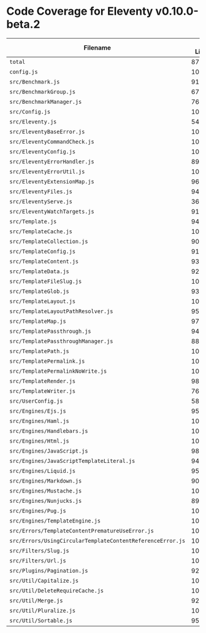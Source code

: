 # Code Coverage for Eleventy v0.10.0-beta.2

| Filename                                                   | % Lines | % Statements | % Functions | % Branches |
| ---------------------------------------------------------- | ------- | ------------ | ----------- | ---------- |
| `total`                                                    | 87.74%  | 87.81%       | 87.03%      | 79.73%     |
| `config.js`                                                | 100%    | 100%         | 100%        | 100%       |
| `src/Benchmark.js`                                         | 91.67%  | 91.67%       | 83.33%      | 66.67%     |
| `src/BenchmarkGroup.js`                                    | 67.65%  | 67.65%       | 71.43%      | 30%        |
| `src/BenchmarkManager.js`                                  | 76.47%  | 76.47%       | 71.43%      | 75%        |
| `src/Config.js`                                            | 100%    | 100%         | 100%        | 100%       |
| `src/Eleventy.js`                                          | 54.4%   | 54.4%        | 55.88%      | 36.99%     |
| `src/EleventyBaseError.js`                                 | 100%    | 100%         | 100%        | 100%       |
| `src/EleventyCommandCheck.js`                              | 100%    | 100%         | 100%        | 87.5%      |
| `src/EleventyConfig.js`                                    | 100%    | 100%         | 100%        | 100%       |
| `src/EleventyErrorHandler.js`                              | 89.74%  | 89.74%       | 100%        | 67.44%     |
| `src/EleventyErrorUtil.js`                                 | 100%    | 100%         | 100%        | 100%       |
| `src/EleventyExtensionMap.js`                              | 96.67%  | 96.67%       | 92%         | 100%       |
| `src/EleventyFiles.js`                                     | 94.89%  | 94.89%       | 89.19%      | 92.16%     |
| `src/EleventyServe.js`                                     | 36.07%  | 36.07%       | 56.25%      | 24.39%     |
| `src/EleventyWatchTargets.js`                              | 91.84%  | 91.84%       | 85.71%      | 92.31%     |
| `src/Template.js`                                          | 94.1%   | 94.14%       | 97.92%      | 85.44%     |
| `src/TemplateCache.js`                                     | 100%    | 100%         | 100%        | 100%       |
| `src/TemplateCollection.js`                                | 90.63%  | 91.43%       | 93.75%      | 70%        |
| `src/TemplateConfig.js`                                    | 91.23%  | 91.23%       | 66.67%      | 91.67%     |
| `src/TemplateContent.js`                                   | 93.83%  | 93.83%       | 94.12%      | 91.18%     |
| `src/TemplateData.js`                                      | 92.23%  | 92.31%       | 97.06%      | 83.33%     |
| `src/TemplateFileSlug.js`                                  | 100%    | 100%         | 100%        | 100%       |
| `src/TemplateGlob.js`                                      | 93.33%  | 93.33%       | 100%        | 87.5%      |
| `src/TemplateLayout.js`                                    | 100%    | 100%         | 100%        | 100%       |
| `src/TemplateLayoutPathResolver.js`                        | 95.74%  | 95.74%       | 100%        | 88.89%     |
| `src/TemplateMap.js`                                       | 97.9%   | 97.9%        | 96.88%      | 90.4%      |
| `src/TemplatePassthrough.js`                               | 94.74%  | 94.74%       | 88.89%      | 85.71%     |
| `src/TemplatePassthroughManager.js`                        | 88.06%  | 88.06%       | 100%        | 65%        |
| `src/TemplatePath.js`                                      | 100%    | 100%         | 95.65%      | 100%       |
| `src/TemplatePermalink.js`                                 | 100%    | 100%         | 100%        | 100%       |
| `src/TemplatePermalinkNoWrite.js`                          | 100%    | 100%         | 100%        | 100%       |
| `src/TemplateRender.js`                                    | 98.7%   | 98.7%        | 100%        | 95.24%     |
| `src/TemplateWriter.js`                                    | 76.34%  | 76.34%       | 68%         | 37.5%      |
| `src/UserConfig.js`                                        | 58.38%  | 58.59%       | 45.28%      | 48.15%     |
| `src/Engines/Ejs.js`                                       | 95%     | 95%          | 85.71%      | 88.89%     |
| `src/Engines/Haml.js`                                      | 100%    | 100%         | 100%        | 100%       |
| `src/Engines/Handlebars.js`                                | 100%    | 100%         | 100%        | 83.33%     |
| `src/Engines/Html.js`                                      | 100%    | 100%         | 100%        | 100%       |
| `src/Engines/JavaScript.js`                                | 98.04%  | 98.08%       | 100%        | 88.1%      |
| `src/Engines/JavaScriptTemplateLiteral.js`                 | 94.44%  | 94.44%       | 100%        | 100%       |
| `src/Engines/Liquid.js`                                    | 95.89%  | 95.89%       | 96.15%      | 86.67%     |
| `src/Engines/Markdown.js`                                  | 90.91%  | 90.91%       | 88.89%      | 81.25%     |
| `src/Engines/Mustache.js`                                  | 100%    | 100%         | 100%        | 100%       |
| `src/Engines/Nunjucks.js`                                  | 89.16%  | 89.16%       | 95.65%      | 93.1%      |
| `src/Engines/Pug.js`                                       | 100%    | 100%         | 100%        | 88.89%     |
| `src/Engines/TemplateEngine.js`                            | 100%    | 100%         | 100%        | 100%       |
| `src/Errors/TemplateContentPrematureUseError.js`           | 100%    | 100%         | 100%        | 100%       |
| `src/Errors/UsingCircularTemplateContentReferenceError.js` | 100%    | 100%         | 100%        | 100%       |
| `src/Filters/Slug.js`                                      | 100%    | 100%         | 100%        | 100%       |
| `src/Filters/Url.js`                                       | 100%    | 100%         | 100%        | 100%       |
| `src/Plugins/Pagination.js`                                | 92.17%  | 92.44%       | 94.44%      | 83.33%     |
| `src/Util/Capitalize.js`                                   | 100%    | 100%         | 100%        | 100%       |
| `src/Util/DeleteRequireCache.js`                           | 100%    | 100%         | 100%        | 100%       |
| `src/Util/Merge.js`                                        | 92.86%  | 92.86%       | 100%        | 87.5%      |
| `src/Util/Pluralize.js`                                    | 100%    | 100%         | 100%        | 100%       |
| `src/Util/Sortable.js`                                     | 95.45%  | 95.56%       | 90.48%      | 100%       |
